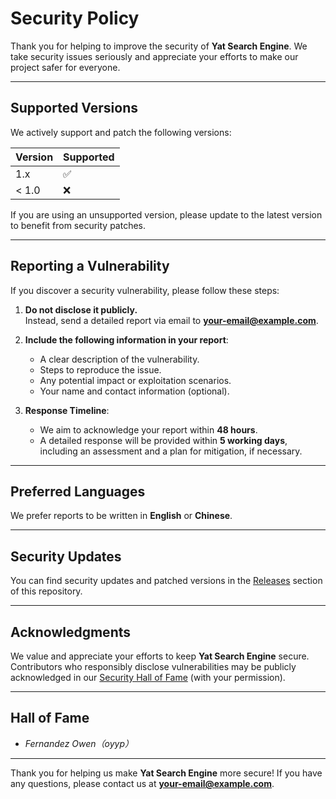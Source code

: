 # Security Policy

Thank you for helping to improve the security of **Yat Search Engine**. We take security issues seriously and appreciate your efforts to make our project safer for everyone.

---

## Supported Versions

We actively support and patch the following versions:

| Version | Supported          |
|---------|--------------------|
| 1.x     | ✅                 |
| < 1.0   | ❌                 |

If you are using an unsupported version, please update to the latest version to benefit from security patches.

---

## Reporting a Vulnerability

If you discover a security vulnerability, please follow these steps:

1. **Do not disclose it publicly.**  
   Instead, send a detailed report via email to **[your-email@example.com](mailto:your-email@example.com)**.

2. **Include the following information in your report**:
   - A clear description of the vulnerability.
   - Steps to reproduce the issue.
   - Any potential impact or exploitation scenarios.
   - Your name and contact information (optional).

3. **Response Timeline**:
   - We aim to acknowledge your report within **48 hours**.
   - A detailed response will be provided within **5 working days**, including an assessment and a plan for mitigation, if necessary.

---

## Preferred Languages

We prefer reports to be written in **English** or **Chinese**.

---

## Security Updates

You can find security updates and patched versions in the [Releases](https://github.com/ouyangyipeng/Yat-Search-Engine/releases) section of this repository.

---

## Acknowledgments

We value and appreciate your efforts to keep **Yat Search Engine** secure. Contributors who responsibly disclose vulnerabilities may be publicly acknowledged in our [Security Hall of Fame](https://github.com/ouyangyipeng/Yat-Search-Engine/SECURITY.md#security-hall-of-fame) (with your permission).

---

## Hall of Fame

- *Fernandez Owen（oyyp）*

---

Thank you for helping us make **Yat Search Engine** more secure! If you have any questions, please contact us at **[your-email@example.com](mailto:your-email@example.com)**.
